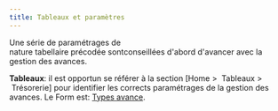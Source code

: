 ```yaml
---
title: Tableaux et paramètres
---
```


Une série de paramétrages de nature tabellaire précodée sontconseillées d'abord d'avancer avec la gestion des avances.

**Tableaux**: il est opportun se référer à la section [Home  >  Tableaux  >  Trésorerie] pour identifier les corrects paramétrages de la gestion des avances. Le Form est:  [Types avance](/docs/configurations/tables/treasury/advance-payment-module-tables).






